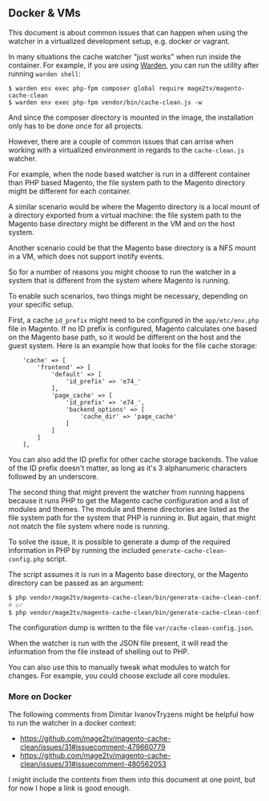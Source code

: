 ## Docker & VMs

This document is about common issues that can happen when using the watcher in a
virtualized development setup, e.g. docker or vagrant.

In many situations the cache watcher "just works" when run inside the container.
For example, if you are using [Warden](https://warden.dev), you can run the utility
after running `warden shell`:
```
$ warden env exec php-fpm composer global require mage2tv/magento-cache-clean
$ warden env exec php-fpm vendor/bin/cache-clean.js -w
```
And since the composer directory is mounted in the image, the installation only has to
be done once for all projects.

However, there are a couple of common issues that can arrise when working
with a virtualized environment in regards to the `cache-clean.js` watcher.

For example, when the node based watcher is run in a different container than
PHP based Magento, the file system path to the Magento directory might be
different for each container.

A similar scenario would be where the Magento directory is a local mount of a
directory exported from a virtual machine: the file system path to the Magento
base directory might be different in the VM and on the host system.

Another scenario could be that the Magento base directory is a NFS mount in a VM,
which does not support inotify events.

So for a number of reasons you might choose to run the watcher in a system that
is different from the system where Magento is running.

To enable such scenarios, two things might be necessary, depending on your
specific setup.

First, a cache `id_prefix` might need to be configured in the `app/etc/env.php`
file in Magento.
If no ID prefix is configured, Magento calculates one based on the Magento base path,
so it would be different on the host and the guest system.
Here is an example how that looks for the file cache storage:


```
    'cache' => [
        'frontend' => [
            'default' => [
                'id_prefix' => 'e74_'
            ],
            'page_cache' => [
                'id_prefix' => 'e74_',
                'backend_options' => [
                    'cache_dir' => 'page_cache'
                ]
            ]
        ]
    ],
```

You can also add the ID prefix for other cache storage backends.
The value of the ID prefix doesn't matter, as long as it's 3 alphanumeric
characters followed by an underscore.

The second thing that might prevent the watcher from running happens because
it runs PHP to get the Magento cache configuration and a list of modules and
themes.
The module and theme directories are listed as the file system path for the
system that PHP is running in.
But again, that might not match the file system where node is running.

To solve the issue, it is possible to generate a dump of the required
information in PHP by running the included `generate-cache-clean-config.php`
script.

The script assumes it is run in a Magento base directory, or the Magento
directory can be passed as an argument:

```bash
$ php vendor/mage2tv/magento-cache-clean/bin/generate-cache-clean-config.php
# or
$ php vendor/mage2tv/magento-cache-clean/bin/generate-cache-clean-config.php path/to/magento
```

The configuration dump is written to the file `var/cache-clean-config.json`.

When the watcher is run with the JSON file present, it will read the
information from the file instead of shelling out to PHP.

You can also use this to manually tweak what modules to watch
for changes. For example, you could choose exclude all core modules.


### More on Docker

The following comments from Dimitar IvanovTryzens might be helpful how to run
the watcher in a docker context:

* https://github.com/mage2tv/magento-cache-clean/issues/31#issuecomment-479660779
* https://github.com/mage2tv/magento-cache-clean/issues/31#issuecomment-480562053

I might include the contents from them into this document at one point, but for now I hope
a link is good enough.
